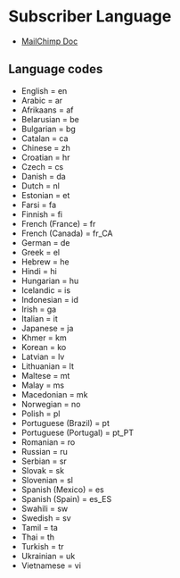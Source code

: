 # Subscriber Language

* [MailChimp Doc](http://kb.mailchimp.com/lists/managing-subscribers/view-and-edit-subscriber-languages)

## Language codes

* English = en
* Arabic = ar
* Afrikaans = af
* Belarusian = be
* Bulgarian = bg
* Catalan = ca
* Chinese = zh
* Croatian = hr
* Czech = cs
* Danish = da
* Dutch = nl
* Estonian = et
* Farsi = fa
* Finnish = fi
* French (France) = fr
* French (Canada) = fr_CA
* German = de
* Greek = el
* Hebrew = he
* Hindi = hi
* Hungarian = hu
* Icelandic = is
* Indonesian = id
* Irish = ga
* Italian = it
* Japanese = ja
* Khmer = km
* Korean = ko
* Latvian = lv
* Lithuanian = lt
* Maltese = mt
* Malay = ms
* Macedonian = mk
* Norwegian = no
* Polish = pl
* Portuguese (Brazil) = pt
* Portuguese (Portugal) = pt_PT
* Romanian = ro
* Russian = ru
* Serbian = sr
* Slovak = sk
* Slovenian = sl
* Spanish (Mexico) = es
* Spanish (Spain) = es_ES
* Swahili = sw
* Swedish = sv
* Tamil = ta
* Thai = th
* Turkish = tr
* Ukrainian = uk
* Vietnamese = vi
